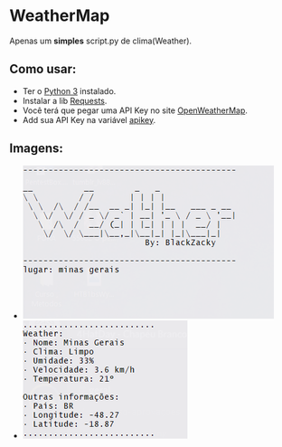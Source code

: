 # WeatherMap

Apenas um **simples** script.py de clima(Weather).

## **Como usar:**
* Ter o [Python 3](https://www.python.org/downloads/release/python-366/) instalado.
* Instalar a lib [Requests](https://pypi.org/project/requests/).
* Você terá que pegar uma API Key no site [OpenWeatherMap](https://openweathermap.org/api).
* Add sua API Key na variável [apikey](clima.py#L7).

## **Imagens:**
* ![logo](img/img1.png)
* ![iae](img/img2.png)
